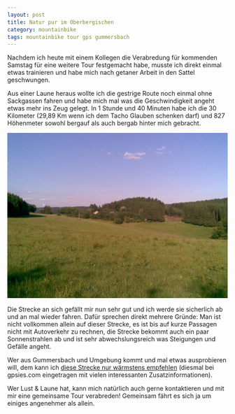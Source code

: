 ```yaml
---
layout: post
title: Natur pur im Oberbergischen
category: mountainbike
tags: mountainbike tour gps gummersbach
---
```


Nachdem ich heute mit einem Kollegen die Verabredung für kommenden Samstag für eine weitere Tour festgemacht habe, musste ich direkt einmal etwas trainieren und habe mich nach getaner Arbeit in den Sattel geschwungen.

Aus einer Laune heraus wollte ich die gestrige Route noch einmal ohne Sackgassen fahren und habe mich mal was die Geschwindigkeit angeht etwas mehr ins Zeug gelegt. In 1 Stunde und 40 Minuten habe ich die 30 Kilometer (29,89 Km wenn ich dem Tacho Glauben schenken darf) und 827 Höhenmeter sowohl bergauf als auch bergab hinter mich gebracht.

![Auf dem Weg in Richtung Aggertalsperre](/images/2008-06-18/natur.jpg)

Die Strecke an sich gefällt mir nun sehr gut und ich werde sie sicherlich ab und an mal wieder fahren. Dafür sprechen direkt mehrere Gründe: Man ist nicht vollkommen allein auf dieser Strecke, es ist bis auf kurze Passagen nicht mit Autoverkehr zu rechnen, die Strecke bekommt auch ein paar Sonnenstrahlen ab und ist sehr abwechslungsreich was Steigungen und Gefälle angeht.

Wer aus Gummersbach und Umgebung kommt und mal etwas ausprobieren will, dem kann ich [diese Strecke nur wärmstens empfehlen](http://www.gpsies.com/map.do?fileId=ssnlsndlzqhcaqwb) (diesmal bei gpsies.com eingetragen mit vielen interessanten Zusatzinformationen).

Wer Lust & Laune hat, kann mich natürlich auch gerne kontaktieren und mit mir eine gemeinsame Tour verabreden! Gemeinsam fährt es sich ja um einiges angenehmer als allein.
